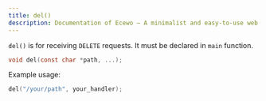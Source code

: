 ```yaml
---
title: del()
description: Documentation of Ecewo — A minimalist and easy-to-use web framework for C
---
```


`del()` is for receiving `DELETE` requests. It must be declared in `main` function.

```c
void del(const char *path, ...);
```

Example usage:

```c
del("/your/path", your_handler);
```
